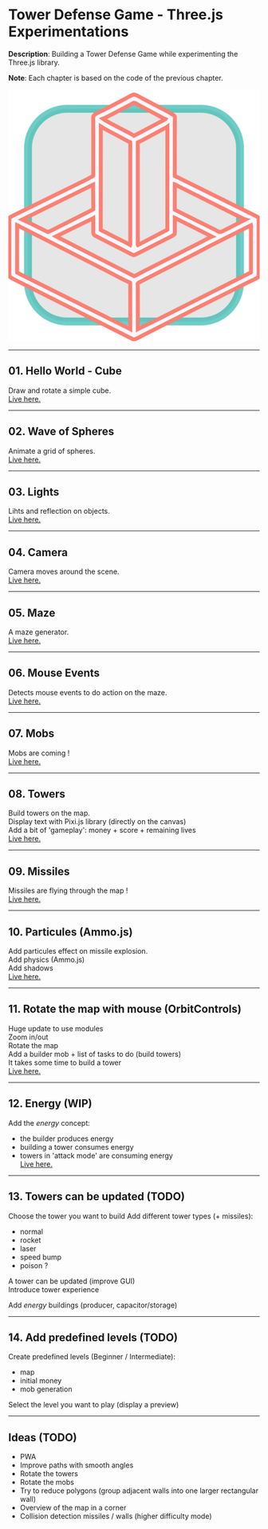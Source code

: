 
# Tower Defense Game - Three.js Experimentations  

__Description__: Building a Tower Defense Game while experimenting the Three.js library.  

__Note__: Each chapter is based on the code of the previous chapter.  

![tower-defense-favicon.svg](favicon.svg)  

---
## 01. Hello World - Cube

Draw and rotate a simple cube.  
[Live here.](https://dorianbayart.github.io/three.js/hello-world-cube/)  

---
## 02. Wave of Spheres

Animate a grid of spheres.  
[Live here.](https://dorianbayart.github.io/three.js/wave-of-spheres/)  

---
## 03. Lights

Lihts and reflection on objects.  
[Live here.](https://dorianbayart.github.io/three.js/lights/)  

---
## 04. Camera

Camera moves around the scene.  
[Live here.](https://dorianbayart.github.io/three.js/camera/)  

---
## 05. Maze

A maze generator.  
[Live here.](https://dorianbayart.github.io/three.js/maze/)  

---
## 06. Mouse Events

Detects mouse events to do action on the maze.  
[Live here.](https://dorianbayart.github.io/three.js/mouse-events/)  

---
## 07. Mobs

Mobs are coming !  
[Live here.](https://dorianbayart.github.io/three.js/mobs/)  

---
## 08. Towers

Build towers on the map.  
Display text with Pixi.js library (directly on the canvas)  
Add a bit of 'gameplay': money + score + remaining lives  
[Live here.](https://dorianbayart.github.io/three.js/towers/)  

---
## 09. Missiles

Missiles are flying through the map !  
[Live here.](https://dorianbayart.github.io/three.js/missiles/)  

---
## 10. Particules (Ammo.js)

Add particules effect on missile explosion.  
Add physics (Ammo.js)  
Add shadows  
[Live here.](https://dorianbayart.github.io/three.js/particules/)  

---
## 11. Rotate the map with mouse (OrbitControls)

Huge update to use modules  
Zoom in/out  
Rotate the map  
Add a builder mob + list of tasks to do (build towers)  
It takes some time to build a tower  
[Live here.](https://dorianbayart.github.io/three.js/controls/)  

---
## 12. Energy (WIP)

Add the _energy_ concept:
- the builder produces energy
- building a tower consumes energy
- towers in 'attack mode' are consuming energy  
[Live here.](https://dorianbayart.github.io/three.js/energy/)  

---
## 13. Towers can be updated (TODO)

Choose the tower you want to build
Add different tower types (+ missiles):
- normal
- rocket
- laser
- speed bump
- poison ?

A tower can be updated (improve GUI)  
Introduce tower experience  

Add _energy_ buildings (producer, capacitor/storage)  

---
## 14. Add predefined levels (TODO)

Create predefined levels (Beginner / Intermediate):
- map
- initial money
- mob generation  

Select the level you want to play (display a preview)  

---
## Ideas (TODO)

- PWA
- Improve paths with smooth angles
- Rotate the towers
- Rotate the mobs
- Try to reduce polygons (group adjacent walls into one larger rectangular wall)
- Overview of the map in a corner
- Collision detection missiles / walls (higher difficulty mode)  
